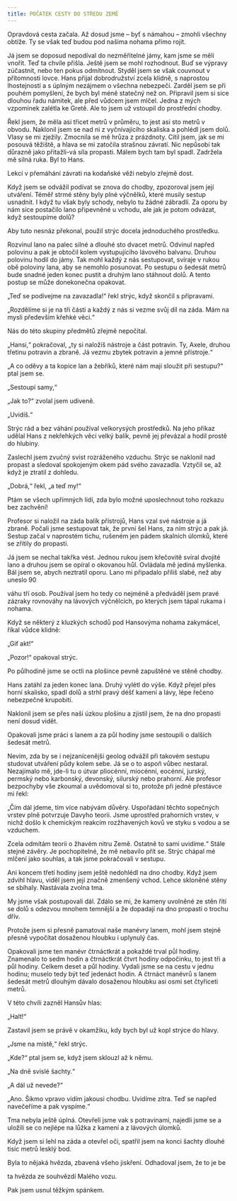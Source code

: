 ```yaml
---
title: POČÁTEK CESTY DO STŘEDU ZEMĚ
---
```


Opravdová cesta začala. Až dosud jsme – byť s námahou – zmohli všechny obtíže. Ty se však teď budou pod našima nohama přímo rojit.

Já jsem se doposud nepodíval do nezměřitelné jámy, kam jsme se měli vnořit. Teď ta chvíle přišla. Ještě jsem se mohl rozhodnout. Buď se výpravy zúčastnit, nebo ten pokus odmítnout. Styděl jsem se však couvnout v přítomnosti lovce. Hans přijal dobrodružství zcela klidně, s naprostou lhostejností a s úplným nezájmem o všechna nebezpečí. Zarděl jsem se při pouhém pomyšlení, že bych byl méně statečný než on. Připravil jsem si sice dlouhou řadu námitek, ale před vůdcem jsem mlčel. Jedna z mých vzpomínek zalétla ke Gretě. Ale to jsem už vstoupil do prostřední chodby.

Řekl jsem, že měla asi třicet metrů v průměru, to jest asi sto metrů v obvodu. Naklonil jsem se nad ni z vyčnívajícího skaliska a pohlédl jsem dolů. Vlasy se mi zježily. Zmocnila se mě hrůza z prázdnoty. Cítil jsem, jak se mi posouvá těžiště, a hlava se mi zatočila strašnou závratí. Nic nepůsobí tak důrazně jako přitažli-vá síla propasti. Málem bych tam byl spadl. Zadržela mě silná ruka. Byl to Hans.

Lekcí v přemáhání závrati na kodaňské věži nebylo zřejmě dost.

Když jsem se odvážil podívat se znova do chodby, zpozoroval jsem její utváření. Téměř strmé stěny byly plné výčnělků, které musily sestup usnadnit. I když tu však byly schody, nebylo tu žádné zábradlí. Za oporu by nám sice postačilo lano připevněné u vchodu, ale jak je potom odvázat, když sestoupíme dolů?

Aby tuto nesnáz překonal, použil strýc docela jednoduchého prostředku.

Rozvinul lano na palec silné a dlouhé sto dvacet metrů. Odvinul napřed polovinu a pak je obtočil kolem vystupujícího lávového balvanu. Druhou polovinu hodil do jámy. Tak mohl každý z nás sestupovat, svíraje v rukou obě poloviny lana, aby se nemohlo posunovat. Po sestupu o šedesát metrů bude snadné jeden konec pustit a druhým lano stáhnout dolů. A tento postup se může donekonečna opakovat.

„Teď se podívejme na zavazadla!“ řekl strýc, když skončil s přípravami.

„Rozdělíme si je na tři části a každý z nás si vezme svůj díl na záda. Mám na mysli především křehké věci.“

Nás do této skupiny předmětů zřejmě nepočítal.

„Hansi,“ pokračoval, „ty si naložíš nástroje a část potravin. Ty, Axele, druhou třetinu potravin a zbraně. Já vezmu zbytek potravin a jemné přístroje.“

„A co oděvy a ta kopice lan a žebříků, které nám mají sloužit při sestupu?“ ptal jsem se.

„Sestoupí samy,“

„Jak to?“ zvolal jsem udiveně.

„Uvidíš.“

Strýc rád a bez váhání používal velkorysých prostředků. Na jeho příkaz udělal Hans z nekřehkých věcí velký balík, pevně jej převázal a hodil prostě do hlubiny.

Zaslechl jsem zvučný svist rozráženého vzduchu. Strýc se naklonil nad propast a sledoval spokojeným okem pád svého zavazadla. Vztyčil se, až když je ztratil z dohledu.

„Dobrá,“ řekl, „a teď my!“

Ptám se všech upřímných lidí, zda bylo možné uposlechnout toho rozkazu bez zachvění!

Profesor si naložil na záda balík přístrojů, Hans vzal své nástroje a já zbraně. Počali jsme sestupovat tak, že první šel Hans, za ním strýc a pak já. Sestup začal v naprostém tichu, rušeném jen pádem skalních úlomků, které se zřítily do propasti.

Já jsem se nechal takřka vést. Jednou rukou jsem křečovitě svíral dvojité lano a druhou jsem se opíral o okovanou hůl. Ovládala mě jediná myšlenka. Bál jsem se, abych neztratil oporu. Lano mi připadalo příliš slabé, než aby uneslo 90

váhu tří osob. Používal jsem ho tedy co nejméně a předváděl jsem pravé zázraky rovnováhy na lávových výčnělcích, po kterých jsem tápal rukama i nohama.

Když se některý z kluzkých schodů pod Hansovýma nohama zakymácel, říkal vůdce klidně:

„Gif akt!“

„Pozor!“ opakoval strýc.

Po půlhodině jsme se octli na plošince pevně zapuštěné ve stěně chodby.

Hans zatáhl za jeden konec lana. Druhý vylétl do výše. Když přejel přes horní skalisko, spadl dolů a strhl pravý déšť kamení a lávy, lépe řečeno nebezpečné krupobití.

Naklonil jsem se přes naši úzkou plošinu a zjistil jsem, že na dno propasti není dosud vidět.

Opakovali jsme práci s lanem a za půl hodiny jsme sestoupili o dalších šedesát metrů.

Nevím, zda by se i nejzanícenější geolog odvážil při takovém sestupu studovat utváření půdy kolem sebe. Já se o to aspoň vůbec nestaral. Nezajímalo mě, jde-li tu o útvar pliocénní, miocénní, eocénní, jurský, permský nebo karbonský, devonský, silurský nebo prahorní. Ale profesor bezpochyby vše zkoumal a uvědomoval si to, protože při jedné přestávce mi řekl:

„Čím dál jdeme, tím více nabývám důvěry. Uspořádání těchto sopečných vrstev plně potvrzuje Davyho teorii. Jsme uprostřed prahorních vrstev, v nichž došlo k chemickým reakcím rozžhavených kovů ve styku s vodou a se vzduchem.

Zcela odmítám teorii o žhavém nitru Země. Ostatně to sami uvidíme.“ Stále stejné závěry. Je pochopitelné, že mě nebavilo přít se. Strýc chápal mé mlčení jako souhlas, a tak jsme pokračovali v sestupu.

Ani koncem třetí hodiny jsem ještě nedohlédl na dno chodby. Když jsem zdvihl hlavu, viděl jsem její značně zmenšený vchod. Lehce skloněné stěny se sbíhaly. Nastávala zvolna tma.

My jsme však postupovali dál. Zdálo se mi, že kameny uvolněné ze stěn řítí se dolů s odezvou mnohem temnější a že dopadají na dno propasti o trochu dřív.

Protože jsem si přesně pamatoval naše manévry lanem, mohl jsem stejně přesně vypočítat dosaženou hloubku i uplynulý čas.

Opakovali jsme ten manévr čtrnáctkrát a pokaždé trval půl hodiny. Znamenalo to sedm hodin a čtrnáctkrát čtvrt hodiny odpočinku, to jest tři a půl hodiny. Celkem deset a půl hodiny. Vydali jsme se na cestu v jednu hodinu; muselo tedy být teď jedenáct hodin. A čtrnáct manévrů s lanem šedesát metrů dlouhým dávalo dosaženou hloubku asi osmi set čtyřiceti metrů.

V této chvíli zazněl Hansův hlas:

„Halt!“

Zastavil jsem se právě v okamžiku, kdy bych byl už kopl strýce do hlavy.

„Jsme na místě,“ řekl strýc.

„Kde?“ ptal jsem se, když jsem sklouzl až k němu.

„Na dně svislé šachty.“

„A dál už nevede?“

„Ano. Šikmo vpravo vidím jakousi chodbu. Uvidíme zítra. Teď se napřed navečeříme a pak vyspíme.“

Tma nebyla ještě úplná. Otevřeli jsme vak s potravinami, najedli jsme se a uložili se co nejlépe na lůžka z kamení a z lávových úlomků.

Když jsem si lehl na záda a otevřel oči, spatřil jsem na konci šachty dlouhé tisíc metrů lesklý bod.

Byla to nějaká hvězda, zbavená všeho jiskření. Odhadoval jsem, že to je be

ta hvězda ze souhvězdí Malého vozu.

Pak jsem usnul těžkým spánkem.
